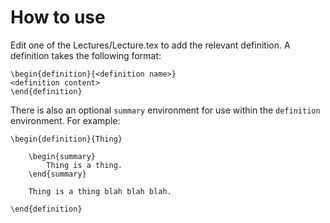 # How to use

Edit one of the Lectures/Lecture<number>.tex to add the relevant definition. A definition takes the following format:

```Tex
\begin{definition}{<definition name>}
<definition content>
\end{definition}
```

There is also an optional `summary` environment for use within the `definition` environment. For example:

```Tex
\begin{definition}{Thing}

    \begin{summary}
        Thing is a thing.
    \end{summary}
    
    Thing is a thing blah blah blah.

\end{definition}
```